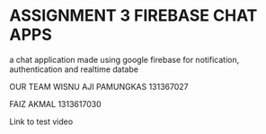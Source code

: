 # ASSIGNMENT 3 FIREBASE CHAT APPS
a chat application made using google firebase for notification, authentication and realtime databe

OUR TEAM
WISNU AJI PAMUNGKAS
131367027

FAIZ AKMAL
1313617030

Link to test video

